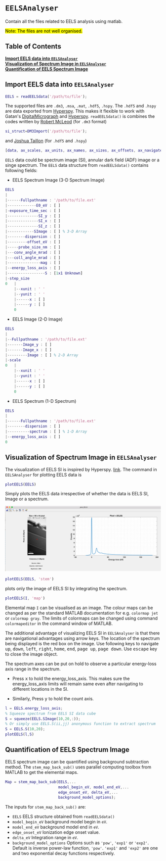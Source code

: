 # `EELSAnalyser`

Contain all the files related to EELS analysis using matlab.

<mark>Note: The files are not well organised.</mark>

## Table of Contents
**[Import EELS data into `EELSAnalyser`](#import-eels-data-into-eelsanalyser)**<br>
**[Visualization of Spectrum Image in  `EELSAnalyser`](#visualization-of-spectrum-image-in--eelsanalyser)**<br>
**[Quantification of EELS Spectrum Image](#quantification-of-eels-spectrum-image)**<br>

## Import EELS data into `EELSAnalyser`

```MATLAB
EELS = readEELSdata('/path/to/file');
```
The supported files are `.dm3`, `.msa`, `.mat`, `.hdf5`, `.hspy`. The `.hdf5` and `.hspy` are data exported from [Hyperspy](http://hyperspy.org/). This makes it flexible to work with Gatan's [DigitalMicrograph](http://www.gatan.com/products/tem-analysis/gatan-microscopy-suite-software) and [Hyperspy](http://hyperspy.org/).
`readEELSdata()` is combines the codes written by [Robert McLeod](https://uk.mathworks.com/matlabcentral/fileexchange/29351-dm3-import-for-gatan-digital-micrograph) (for `.dm3` format)
```MATLAB
si_struct=DM3Import('/path/to/file');
```
and [Joshua Taillon](https://github.com/jat255/readHyperSpyH5) (for `.hdf5` and `.hspy`)
```MATLAB
[data, ax_scales, ax_units, ax_names, ax_sizes, ax_offsets, ax_navigates] = readHyperSpyH5('/path/to/file');
```
`EELS` data could be spectrum image (SI), annular dark field (ADF) image or a singe spectrum. The `EELS` data structure from `readEELSdata()` contains following fields:
* EELS Spectrum Image (3-D Spectrum Image)

```MATLAB
EELS
|
|------Fullpathname : '/path/to/file.ext'
|-------------E0_eV : [ ]
|-exposure_time_sec : [ ]
|--------------SI_y : [ ]
|--------------SI_x : [ ]
|--------------SI_z : [ ]
|------------SImage : [ ] % 3-D Array
|--------dispersion : [ ]
|---------offset_eV : [ ]
|-----probe_size_nm : [ ]
|---conv_angle_mrad : [ ]
|---coll_angle_mrad : [ ]
|---------------mag : [ ]
|--energy_loss_axis : [ ]
|-----------------S : [1x1 Unknown]
|-step_size
0   |
    |--xunit : ' '
    |--yunit : ' '
    |------x : [ ]
    |------y : [ ]
    0
```

* EELS Image (2-D Image)
```MATLAB
EELS
|
|--Fullpathname : '/path/to/file.ext'
|-------Image_y : [ ]
|-------Image_x : [ ]
|---------Image : [ ] % 2-D Array
|-scale
0   |
    |--xunit : ' '
    |--yunit : ' '
    |------x : [ ]
    |------y : [ ]
    0
```
* EELS Spectrum (1-D Spectrum)

```MATLAB
EELS
|
|------Fullpathname : '/path/to/file.ext'
|--------dispersion : [ ]
|----------spectrum : [ ] % 1-D Array
|--energy_loss_axis : [ ]
0   
```
## Visualization of Spectrum Image in  `EELSAnalyser`
The visualization of EELS SI is inspired by Hyperspy. [link](http://hyperspy.org/hyperspy-doc/current/user_guide/visualisation.html). The command in `EELSAnalyser` for plotting EELS data is

```MATLAB
plotEELS(EELS)
```
Simply plots the EELS data irrespective of whether the data is EELS SI, Image or a spectrum.

![SImage](images/SImage.png?raw=true)

```MATLAB
plotEELS(EELS, 'stem')
```
plots only the image of EELS SI by integrating the spectrum.

```MATLAB
plotEELS(I, 'map')
```
Elemental map `I` can be visualised as an image. The colour maps can be changed as per the standard MATLAB documentation for e.g. `colormap jet` or `colormap gray`. The limits of colormaps can be changed using command `colormapeditor` in the command window of MATLAB.

The additional advantage of visualizing EELS SI in `EELSAnalyser` is that there are navigational advantages using arrow keys. The location of the spectrum being displayed is the red box on the image. Use following keys to navigate <kbd>up</kbd>, <kbd>down</kbd>, <kbd>left</kbd>, <kbd>right</kbd>, <kbd>home</kbd>, <kbd>end</kbd>, <kbd>page up</kbd>, <kbd>page down</kbd>. Use <kbd>escape</kbd> key to close the image object.

The spectrum axes can be put on hold to observe a particular energy-loss axis range in the spectrum.

* Press <kbd>x</kbd> to hold the energy_loss_axis. This makes sure the energy_loss_axis limits will remain same even after navigating to different locations in the SI.

* Similarly, Press <kbd>y</kbd> to hold the count axis.

```MATLAB
l = EELS.energy_loss_axis;
% Squeeze spectrum from EELS SI data cube
S = squeeze(EELS.SImage(10,20,:));
% Or simply use EELS.S(ii,jj) anonymous function to extract spectrum
S = EELS.S(10,20);
plotEELS(l,S)
```
## Quantification of EELS Spectrum Image
EELS spectrum image can be quantified using background subtraction method. The `stem_map_back_sub()` uses parallel computing toolbox from MATLAB to get the elemental maps.
```MATLAB
Map = stem_map_back_sub(EELS,...
                        model_begin_eV, model_end_eV,...
                        edge_onset_eV, delta_eV,...
                        background_model_options);
```
The inputs for `stem_map_back_sub()` are:
* `EELS` EELS structure obtained from `readEELSdata()`
* `model_begin_eV` background model begin in `eV`.
* `model_end_eV` background model end in `eV`.
* `edge_onset_eV` Ionization edge onset value.
* `delta_eV` Integration range in `eV`.
* `background_model_options` Options such as `'pow'`, `'exp1'` or `'exp2'`. Default is inverse power-law function, `'pow'`. `'exp1'` and `'exp2'` are one and two exponential decay functions respectively.
